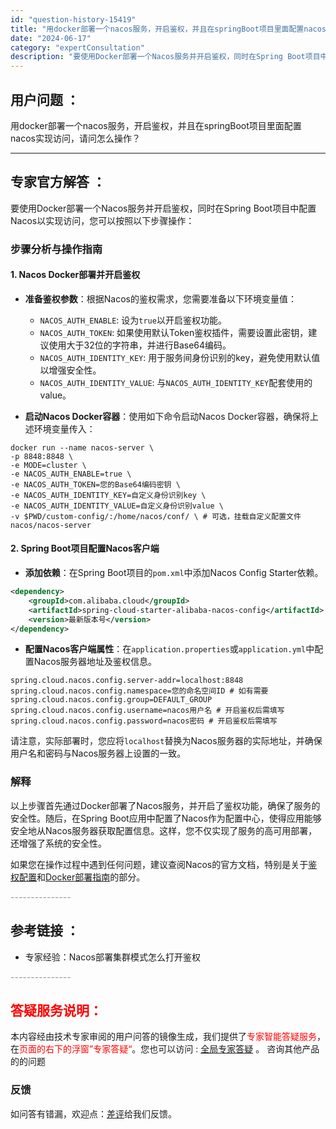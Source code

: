 ```yaml
---
id: "question-history-15419"
title: "用docker部署一个nacos服务，开启鉴权，并且在springBoot项目里面配置nacos实现访问，"
date: "2024-06-17"
category: "expertConsultation"
description: "要使用Docker部署一个Nacos服务并开启鉴权，同时在Spring Boot项目中配置Nacos以实现访问，您可以按照以下步骤操作：### 步骤分析与操作指南#### 1. **Nacos Docker部署并开启鉴权**- **准备鉴权参数**：根据Nacos的鉴权需求，您需要准备以下环境变量值"
---
```


## 用户问题 ： 
 用docker部署一个nacos服务，开启鉴权，并且在springBoot项目里面配置nacos实现访问，请问怎么操作？  

---------------
## 专家官方解答 ：

要使用Docker部署一个Nacos服务并开启鉴权，同时在Spring Boot项目中配置Nacos以实现访问，您可以按照以下步骤操作：

### 步骤分析与操作指南

#### 1. **Nacos Docker部署并开启鉴权**

- **准备鉴权参数**：根据Nacos的鉴权需求，您需要准备以下环境变量值：
  - `NACOS_AUTH_ENABLE`: 设为`true`以开启鉴权功能。
  - `NACOS_AUTH_TOKEN`: 如果使用默认Token鉴权插件，需要设置此密钥，建议使用大于32位的字符串，并进行Base64编码。
  - `NACOS_AUTH_IDENTITY_KEY`: 用于服务间身份识别的key，避免使用默认值以增强安全性。
  - `NACOS_AUTH_IDENTITY_VALUE`: 与`NACOS_AUTH_IDENTITY_KEY`配套使用的value。

- **启动Nacos Docker容器**：使用如下命令启动Nacos Docker容器，确保将上述环境变量传入：

```shell
docker run --name nacos-server \
-p 8848:8848 \
-e MODE=cluster \
-e NACOS_AUTH_ENABLE=true \
-e NACOS_AUTH_TOKEN=您的Base64编码密钥 \
-e NACOS_AUTH_IDENTITY_KEY=自定义身份识别key \
-e NACOS_AUTH_IDENTITY_VALUE=自定义身份识别value \
-v $PWD/custom-config/:/home/nacos/conf/ \ # 可选，挂载自定义配置文件
nacos/nacos-server
```

#### 2. **Spring Boot项目配置Nacos客户端**

- **添加依赖**：在Spring Boot项目的`pom.xml`中添加Nacos Config Starter依赖。

```xml
<dependency>
    <groupId>com.alibaba.cloud</groupId>
    <artifactId>spring-cloud-starter-alibaba-nacos-config</artifactId>
    <version>最新版本号</version>
</dependency>
```

- **配置Nacos客户端属性**：在`application.properties`或`application.yml`中配置Nacos服务器地址及鉴权信息。

```properties
spring.cloud.nacos.config.server-addr=localhost:8848
spring.cloud.nacos.config.namespace=您的命名空间ID # 如有需要
spring.cloud.nacos.config.group=DEFAULT_GROUP
spring.cloud.nacos.config.username=nacos用户名 # 开启鉴权后需填写
spring.cloud.nacos.config.password=nacos密码 # 开启鉴权后需填写
```

请注意，实际部署时，您应将`localhost`替换为Nacos服务器的实际地址，并确保用户名和密码与Nacos服务器上设置的一致。

### 解释

以上步骤首先通过Docker部署了Nacos服务，并开启了鉴权功能，确保了服务的安全性。随后，在Spring Boot应用中配置了Nacos作为配置中心，使得应用能够安全地从Nacos服务器获取配置信息。这样，您不仅实现了服务的高可用部署，还增强了系统的安全性。

如果您在操作过程中遇到任何问题，建议查阅Nacos的官方文档，特别是关于[鉴权配置](https://nacos.io/docs/latest/guide/user/auth/)和[Docker部署指南](https://github.com/nacos-group/nacos-docker)的部分。


<font color="#949494">---------------</font> 


## 参考链接 ：

* 专家经验：Nacos部署集群模式怎么打开鉴权 


 <font color="#949494">---------------</font> 
 


## <font color="#FF0000">答疑服务说明：</font> 

本内容经由技术专家审阅的用户问答的镜像生成，我们提供了<font color="#FF0000">专家智能答疑服务</font>，在<font color="#FF0000">页面的右下的浮窗”专家答疑“</font>。您也可以访问 : [全局专家答疑](https://answer.opensource.alibaba.com/docs/intro) 。 咨询其他产品的的问题

### 反馈
如问答有错漏，欢迎点：[差评](https://ai.nacos.io/user/feedbackByEnhancerGradePOJOID?enhancerGradePOJOId=15489)给我们反馈。
